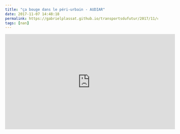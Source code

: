 ```yaml
---
title: "ça bouge dans le péri-urbain - AUDIAR"
date: 2017-11-07 14:48:18
permalink: https://gabrielplassat.github.io/transportsdufutur/2017/11/ca-bouge-dans-le-peri-urbain-audiar.html
tags: [nan]
---
```


<iframe width="560" height="315" src="https://www.youtube.com/embed/itBc7euRJX0" frameborder="0" allowfullscreen></iframe>
